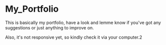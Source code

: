 # My_Portfolio

This is basically my portfolio, have a look and lemme know if you've got any suggestions or just anything to improve on.

Also, it's not responsive yet, so kindly check it via your computer.2
